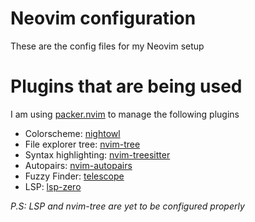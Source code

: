 # Neovim configuration
These are the config files for my Neovim setup

# Plugins that are being used
I am using [packer.nvim](https://github.com/wbthomason/packer.nvim) to manage the following plugins

- Colorscheme: [nightowl](https://github.com/haishanh/night-owl.vim)
- File explorer tree: [nvim-tree](https://github.com/nvim-tree/nvim-tree.lua)
- Syntax highlighting: [nvim-treesitter](https://github.com/nvim-treesitter/nvim-treesitter)
- Autopairs: [nvim-autopairs](https://github.com/windwp/nvim-autopairs)
- Fuzzy Finder: [telescope](https://github.com/nvim-telescope/telescope.nvim)
- LSP: [lsp-zero](https://github.com/VonHeikemen/lsp-zero.nvim)

*P.S: LSP and nvim-tree are yet to be configured properly*
